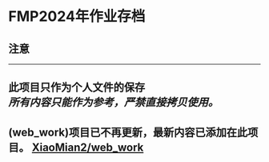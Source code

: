 # FMP2024年作业存档
## 注意

------------------------------------------------------------------------------------------------------------------------------------------------------------------
此项目只作为个人文件的保存  
***所有内容只能作为参考，严禁直接拷贝使用。***
-----------------------------------------------------------------------------------------------
(web_work)项目已不再更新，最新内容已添加在此项目。
[XiaoMian2/web_work](https://github.com/XiaoMian2/web_work)
-----------------------------------------------------------------------------------------------
